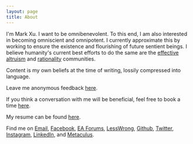 ```yaml
---
layout: page
title: About
---
```


I'm Mark Xu. I want to be omnibenevolent. To this end, I am also interested in becoming omniscient and omnipotent. I currently approximate this by working to ensure the existence and flourishing of future sentient beings. I believe humanity's current best efforts to do the same are the [effective altruism](https://www.effectivealtruism.org/articles/introduction-to-effective-altruism/) and [rationality](https://www.lesswrong.com/s/d922gAtBM8JNzkKKJ/p/xhQxJ7WSZZRkzNZJ8) communities.

Content is my own beliefs at the time of writing, lossily compressed into language.

Leave me anonymous feedback [here](https://www.admonymous.co/mark).

If you think a conversation with me will be beneficial, feel free to book a time [here](https://calendly.com/markxu/talk).

My resume can be found [here](/downloads/resume.pdf).

Find me on [Email](mailto:m@rkxu.me), [Facebook](https://www.facebook.com/mark.cool.7946), [EA Forums](https://forum.effectivealtruism.org/users/mark-xu), [LessWrong](https://www.lesswrong.com/users/mark-xu), [Github](https://github.com/markzxu), [Twitter](https://twitter.com/markzxu), [Instagram](https://www.instagram.com/markzxu/), [LinkedIn](https://www.linkedin.com/in/xu-mark/), and [Metaculus](https://www.metaculus.com/accounts/profile/112002/).
